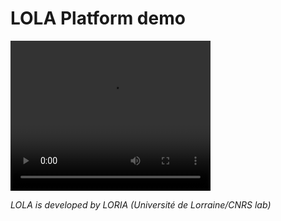 # LOLA Platform demo


<video width="320" height="240" controls>
  <source src="demo_lola.mp44" type="video/mp4">
  Your browser does not support the video tag.
</video>

*LOLA is developed by LORIA (Université de Lorraine/CNRS lab)*
